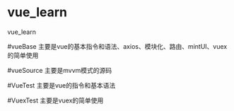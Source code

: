 # vue_learn
vue_learn
  
  #vueBase
    主要是vue的基本指令和语法、axios、模块化、路由、mintUI、vuex的简单使用
    
  #vueSource
    主要是mvvm模式的源码
    
  #VueTest
    主要是vue的指令和基本语法
    
  #VuexTest
    主要是vuex的简单使用

